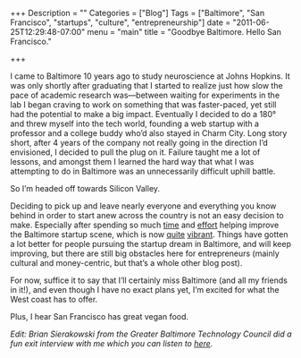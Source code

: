 +++
Description = ""
Categories = ["Blog"]
Tags = ["Baltimore", "San Francisco", "startups", "culture", "entrepreneurship"]
date = "2011-06-25T12:29:48-07:00"
menu = "main"
title = "Goodbye Baltimore. Hello San Francisco."

+++

I came to Baltimore 10 years ago to study neuroscience at Johns Hopkins. It was only shortly after graduating that I started to realize just how slow the pace of academic research was—between waiting for experiments in the lab I began craving to work on something that was faster-paced, yet still had the potential to make a big impact. Eventually I decided to do a 180° and threw myself into the tech world, founding a web startup with a professor and a college buddy who’d also stayed in Charm City. Long story short, after 4 years of the company not really going in the direction I’d envisioned, I decided to pull the plug on it. Failure taught me a lot of lessons, and amongst them I learned the hard way that what I was attempting to do in Baltimore was an unnecessarily difficult uphill battle.

So I’m headed off towards Silicon Valley.

Deciding to pick up and leave nearly everyone and everything you know behind in order to start anew across the country is not an easy decision to make. Especially after spending so much [time][814a0194] and [effort][ae8c5b2c] helping improve the Baltimore startup scene, which is now [quite][3e801432] [vibrant][59bf008d]. Things have gotten a lot better for people pursuing the startup dream in Baltimore, and will keep improving, but there are still big obstacles here for entrepreneurs (mainly cultural and money-centric, but that’s a whole other blog post).

  [814a0194]: http://en.wikipedia.org/wiki/Sunk_costs "Sunk Costs"
  [ae8c5b2c]: http://en.wikipedia.org/wiki/Loss_aversion "Loss Aversion"
  [3e801432]: http://www.facebook.com/home.php?sk=group_160612380624897&ap=1 "Baltimore Tech Facebook Group"
  [59bf008d]: http://baltimoretech.org/ "BaltimoreTech.org"

For now, suffice it to say that I’ll certainly miss Baltimore (and all my friends in it!), and even though I have no exact plans yet, I’m excited for what the West coast has to offer.

Plus, I hear San Francisco has great vegan food.

_Edit: Brian Sierakowski from the Greater Baltimore Technology Council did a fun exit interview with me which you can listen to [here][f8e34422]._

  [f8e34422]: https://thingsilearnedyesterday.wordpress.com/2011/06/29/baltimore-exit-interview-paul-capestany/ "Baltimore Exit Interview – Paul Capestany"
